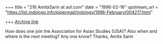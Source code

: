 +++
title = "216 AmitaSarin at aol.com"
date = "1996-02-16"
upstream_url = "https://list.indology.info/pipermail/indology/1996-February/004217.html"

+++
[Archive link](https://list.indology.info/pipermail/indology/1996-February/004217.html)

How does one join the Association for Asian Studies (USA)?  Also when and
where is the next meeting?  Any one know?  Thanks, Amita Sarin




